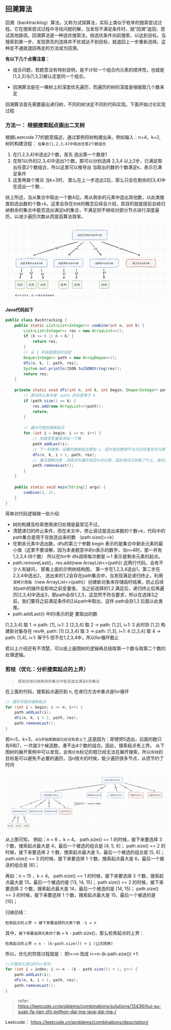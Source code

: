 
## 回溯算法

回溯（backtracking）算法，又称为试探算法，实际上类似于枚举的搜索尝试过程。它在搜索尝试过程中寻找问题的解，当发现不满足条件时，就“回溯”返回，尝试其他路径。回溯算法是一种选优搜索法，按选优条件向前搜索，以达到目标。当搜索到某一步，发现原先的选择并不优或达不到目标，就退回上一步重新选择。这种走不通就退回再走的方法成为回溯。


**有以下几个点需注意：**    
* 组合问题，若题意没有特别说明，是不计较一个组合内元素的顺序性，也就是[1,2,3]与[1,3,2]被认定是同一个组合。

* 回溯算法是在一棵树上的深度优先遍历，而遍历的树的深度是根据取几个数来定


回溯算法首先需要画出递归树，不同的树决定不同的代码实现。下面开始讨论实现过程

### 方法一： 根据搜索起点画出二叉树
根据Leetcode 77的题意描述，通过案例将树构建出来。例如输入：n=4，k=2, 树的构建流程： 
`在集合[1,2,3,4]中取出任意2个数组合`    
1. 在[1,2,3,4]中选出2个数，首先 选出第一个数是1
2. 在除1以外的[2,3,4]中选出1个数，那可以分别选择 2,3,4
以上2步，已满足取出任意2个数组合，所以这里可以推导出 当取出的数的个数满足k，表示已满足条件
3. 这里再做个推论 当k=3时， 那么在上一步选出2后，那么只会在剩余的[3,4]中在选出一个数...

综上所述，当从集合中取出一个数A后，再从剩余的元素中选出其他数，以此类推直到选出数的个数=k。这里会存在`剪枝`的概念后续会介绍，其目的就是提前总结归纳剩余的集合中能否选出满足k的集合，不满足则不继续对部分节点进行深度遍历，以减少遍历次数从而提高算法效率。

![backtracking01](images/backtracking01.png)

**Java代码如下**
```java
public class Backtracking {
    public static List<List<Integer>> combine(int n, int k) {
        List<List<Integer>> res = new ArrayList<>();
        if (k <= 0 || n < k) {
            return res;
        }
        // 从 1 开始是题目的设定
        Deque<Integer> path = new ArrayDeque<>();
        dfs(n, k, 1, path, res);
        System.out.println(JSON.toJSONString(res));
        return res;
    }

    private static void dfs(int n, int k, int begin, Deque<Integer> path, List<List<Integer>> res) {
        // 递归终止条件是：path 的长度等于 k
        if (path.size() == k) {
            res.add(new ArrayList<>(path));
            return;
        }

        // 遍历可能的搜索起点
        for (int i = begin; i <= n; i++) {
            // 向路径变量里添加一个数
            path.addLast(i);
            // 下一轮搜索，设置的搜索起点要加 1，因为组合数理不允许出现重复的元素
            dfs(n, k, i + 1, path, res);
            // 重点理解这里：深度优先遍历有回头的过程，因此递归之前做了什么，递归之后需要做相同操作的逆向操作
            path.removeLast();
        }
    }

    public static void main(String[] args) {
        combine(3, 2);
    }
}
```

简单对代码逻辑做一些介绍:   
* 树的构建及检索使用递归处理是最常见不过。
* 清楚递归的终止条件，而在本文中，停止调试是选出来数的个数=k，代码中的path集合是用于存放选出来的数 （path.size()==k）
* 在剩余元素中选出数，dfs的第三个参数 begin 表示的是集合中剩余元素的最小值（这里不要误解，因为本身题意中的n表示的数字，当n=4时，那一共有1,2,3,4 四个数） 所以在for中 dfs调用每次都是 i+1 表示是剩余元素的起点。
* path.removeLast()，res.add(new ArrayList<>(path)) 这两行代码，会有不少人有疑问， 那看上面的示例树结构图， 第一步在1,2,3,4选出1，第二步在2,3,4中选出2， 选出来的1,2会存在path集合中，当发现满足递归终止，利用`深拷贝思路`（new ArrayList<>(path)）创建新对象来存储临时结果，防止后续对path的操作会影响之前变量值， 当之前选择的1,2 满足后，递归终止后再遍历[2,3,4]中选出3，那path会存1,2,3，这显然不符合要求，所以在选择3之前，我们要将之前满足条件的2从path中取出，这样 path会存1,3 后面以此类推。
* path.addLast(i) 中的i表示的是 要取出的数

[1,2,3,4] 取 1 ->  path: [1], i+1: 2
[2,3,4] 取 2 -> path: [1,2], i+1: 3
此时将 [1,2] 构建新对象存在 res中, path: [1]
[2,3,4] 取 3 -> path: [1,3], i+1: 4
[2,3,4] 取 4 -> path: [1,4], i+1: 等于5 但不在1,2,3,4中，所以for循环截止

若以上介绍还有不清楚，可以纸上画图树的逻辑再总结取第一个数与取第二个数的处理逻辑。  


### 剪枝（优化：分析搜索起点的上界）
> `提前总结归纳剩余的集合中能否选出满足k的集合`   

在上面的代码，搜索起点遍历到 n, 在递归方法中重点是for循环
```java
// 遍历可能的搜索起点
for (int i = begin; i <= n; i++) {
    path.addLast(i);
    dfs(n, k, i + 1, path, res);
    path.removeLast();
}
```

若n=5，k=3，`从5开始取数就已经没有意义了`,这是因为：即使把5选出，后面的数只有6和7，一共就3个候选数，凑不出4个数的组合。因此，搜索起点有上界。 从下图树的展开案例中可以发现，会有`红色`标记的框已经无法在展开搜索，所以`剪枝`的目标是可以避免不必要的遍历，当n很大的时候，能少遍历很多节点，从而节约了时间

![backtracking02](images/backtracking02.png)

从上图可知，
例如：n = 6 ，k = 4。
path.size() == 1 的时候，接下来要选择 3 个数，搜索起点最大是 4，最后一个被选的组合是 [4, 5, 6]；
path.size() == 2 的时候，接下来要选择 2 个数，搜索起点最大是 5，最后一个被选的组合是 [5, 6]；
path.size() == 3 的时候，接下来要选择 1 个数，搜索起点最大是 6，最后一个被选的组合是 [6]；

再如：n = 15 ，k = 4。 path.size() == 1 的时候，接下来要选择 3 个数，搜索起点最大是 13，最后一个被选的是 [13, 14, 15]；
path.size() == 2 的时候，接下来要选择 2 个数，搜索起点最大是 14，最后一个被选的是 [14, 15]；
path.size() == 3 的时候，接下来要选择 1 个数，搜索起点最大是 15，最后一个被选的是 [15]；

归纳总结：
```
检索起点的上界 + 接下来要选择的元素个数 -1 = n
```
其中，`接下来要选择元素的个数` = k - path.size()，那么检索起点的上界：
```
检索起点的上界 = n - (k-path.size()) + 1 (公式转换)
```
所以，优化的剪枝过程就是： 把i<=n 改成 i<=n-(k-path.size()) +1:
```java
//只需优化递归的for即可
for (int i = index; i <= n - (k - path.size()) + 1; i++) {
    path.addLast(i);
    dfs(n, k, i + 1, path, res);
    path.removeLast();
}
```


>refer: https://leetcode.cn/problems/combinations/solutions/13436/hui-su-suan-fa-jian-zhi-python-dai-ma-java-dai-ma-/

Leetcode： https://leetcode.cn/problems/combinations/description/





